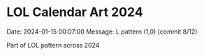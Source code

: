 # LOL Calendar Art 2024

Date: 2024-01-15 00:07:00
Message: L pattern (1,0) (commit 8/12)

Part of LOL pattern across 2024

